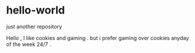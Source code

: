 # hello-world
just another repository


Hello , I like cookies and gaming . but i prefer gaming over cookies anyday of the week 
24/7 . 
